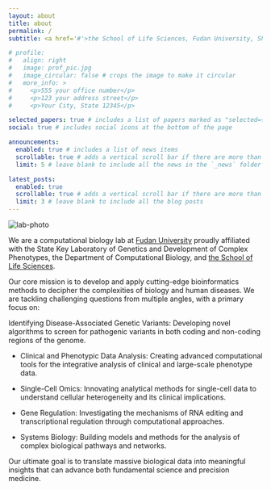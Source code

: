 ```yaml
---
layout: about
title: about
permalink: /
subtitle: <a href='#'>the School of Life Sciences, Fudan University, Shanghai, China</a>

# profile:
#   align: right
#   image: prof_pic.jpg
#   image_circular: false # crops the image to make it circular
#   more_info: >
#     <p>555 your office number</p>
#     <p>123 your address street</p>
#     <p>Your City, State 12345</p>

selected_papers: true # includes a list of papers marked as "selected={true}"
social: true # includes social icons at the bottom of the page

announcements:
  enabled: true # includes a list of news items
  scrollable: true # adds a vertical scroll bar if there are more than 3 news items
  limit: 5 # leave blank to include all the news in the `_news` folder

latest_posts:
  enabled: true
  scrollable: true # adds a vertical scroll bar if there are more than 3 new posts items
  limit: 3 # leave blank to include all the blog posts
---
```


![lab-photo](lab-photo.jpg)

We are a computational biology lab at [Fudan University](https://www.fudan.edu.cn/) proudly affiliated with the State Key Laboratory of Genetics and Development of Complex Phenotypes, the Department of Computational Biology, and [the School of Life Sciences](https://life.fudan.edu.cn/).

Our core mission is to develop and apply cutting-edge bioinformatics methods to decipher the complexities of biology and human diseases. We are tackling challenging questions from multiple angles, with a primary focus on:

Identifying Disease-Associated Genetic Variants: Developing novel algorithms to screen for pathogenic variants in both coding and non-coding regions of the genome.

- Clinical and Phenotypic Data Analysis: Creating advanced computational tools for the integrative analysis of clinical and large-scale phenotype data.

- Single-Cell Omics: Innovating analytical methods for single-cell data to understand cellular heterogeneity and its clinical implications.

- Gene Regulation: Investigating the mechanisms of RNA editing and transcriptional regulation through computational approaches.

- Systems Biology: Building models and methods for the analysis of complex biological pathways and networks.

Our ultimate goal is to translate massive biological data into meaningful insights that can advance both fundamental science and precision medicine.